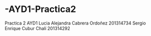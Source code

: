 # -AYD1-Practica2
Practica 2 AYD1
Lucia Alejandra Cabrera Ordoñez 201314734
Sergio Enrique Cubur Chalí 201314292

